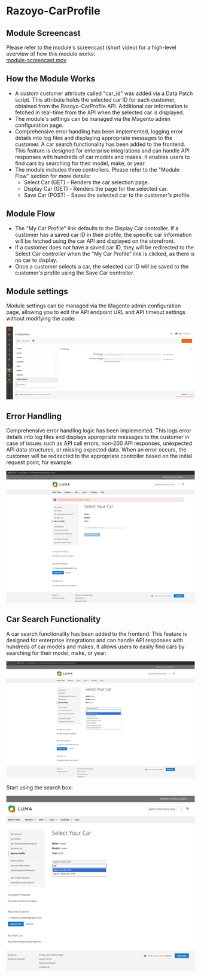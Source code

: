 # Razoyo-CarProfile

## Module Screencast
Please refer to the module's screencast (short video) for a high-level overview of how this module works: <br> 
[module-screencast.mov](screencast/module-screencast.mov)

## How the Module Works
- A custom customer attribute called "car_id" was added via a Data Patch script. This attribute holds the selected car ID for each customer, obtained from the Razoyo-CarProfile API. Additional car information is fetched in real-time from the API when the selected car is displayed.
- The module's settings can be managed via the Magento admin configuration page.
- Comprehensive error handling has been implemented, logging error details into log files and displaying appropriate messages to the customer.
  A car search functionality has been added to the frontend. This feature is designed for enterprise integrations and can handle API responses with hundreds of car models and makes. It enables users to find cars by searching for their model, make, or year.
- The module includes three controllers. Please refer to the "Module Flow" section for more details: 
  - Select Car (GET) - Renders the car selection page.
  - Display Car (GET) - Renders the page for the selected car.
  - Save Car (POST) - Saves the selected car to the customer's profile.


## Module Flow
- The "My Car Profile" link defaults to the Display Car controller. If a customer has a saved car ID in their profile, the specific car information will be fetched using the car API and displayed on the storefront.
- If a customer does not have a saved car ID, they will be redirected to the Select Car controller when the "My Car Profile" link is clicked, as there is no car to display.
- Once a customer selects a car, the selected car ID will be saved to the customer's profile using the Save Car controller.


## Module settings
Module settings can be managed via the Magento admin configuration page, allowing you to edit the API endpoint URL and API timeout settings without modifying the code:

![module-settings.png](./pictures/module-settings.png)


## Error Handling
Comprehensive error handling logic has been implemented. This logs error details into log files and displays appropriate messages to the customer in case of issues such as API call errors, non-200 API responses, unexpected API data structures, or missing expected data. When an error occurs, the customer will be redirected to the appropriate controller based on the initial request point, for example:

![error-handling.png](./pictures/error-handling.png)


## Car Search Functionality
A car search functionality has been added to the frontend. This feature is designed for enterprise integrations and can handle API responses with hundreds of car models and makes. It allows users to easily find cars by searching for their model, make, or year:

![car-search.png](./pictures/car-search.png)

Start using the search box:

![car-search-2.png](./pictures/car-search-2.png)


